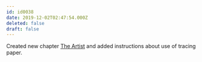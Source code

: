 ```yaml
---
id: id0038
date: 2019-12-02T02:47:54.000Z
deleted: false
draft: false
---
```


Created new chapter [The Artist][1] and added instructions about use of tracing paper.

[1]: the-artist.html